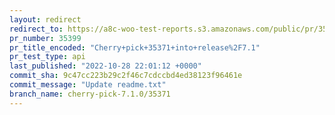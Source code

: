 ```yaml
---
layout: redirect
redirect_to: https://a8c-woo-test-reports.s3.amazonaws.com/public/pr/35399/api/index.html
pr_number: 35399
pr_title_encoded: "Cherry+pick+35371+into+release%2F7.1"
pr_test_type: api
last_published: "2022-10-28 22:01:12 +0000"
commit_sha: 9c47cc223b29c2f46c7cdccbd4ed38123f96461e
commit_message: "Update readme.txt"
branch_name: cherry-pick-7.1.0/35371
---
```

